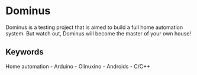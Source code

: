 Dominus
=======

Dominus is a testing project that is aimed to build a full home
automation system. But watch out, Dominus will become the master of
your own house!

Keywords
--------

Home automation - Arduino - Olinuxino - Androids - C/C++
